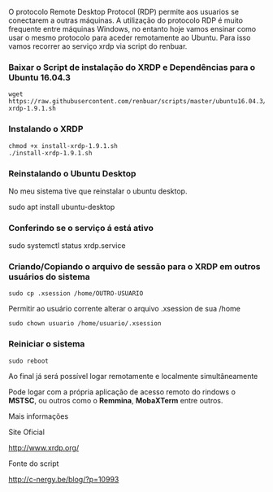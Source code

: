 O protocolo Remote Desktop Protocol (RDP) permite aos usuarios se conectarem a outras máquinas. A utilização do protocolo RDP é muito frequente entre máquinas Windows, no entanto hoje vamos ensinar como usar o mesmo protocolo para aceder remotamente ao Ubuntu. Para isso vamos recorrer ao serviço xrdp via script do renbuar.

### Baixar o Script de instalação do XRDP e Dependências para o Ubuntu 16.04.3

```
wget https://raw.githubusercontent.com/renbuar/scripts/master/ubuntu16.04.3/install-xrdp-1.9.1.sh
```

### Instalando o XRDP

```
chmod +x install-xrdp-1.9.1.sh 
./install-xrdp-1.9.1.sh 
```

### Reinstalando o Ubuntu Desktop

No meu sistema tive que reinstalar o ubuntu desktop.

sudo apt install ubuntu-desktop

### Conferindo se o serviço á está ativo

sudo systemctl status xrdp.service

### Criando/Copiando o arquivo de sessão para o XRDP em outros usuários do sistema

```
sudo cp .xsession /home/OUTRO-USUARIO
```

Permitir ao usuário corrente alterar o arquivo .xsession de sua /home

```
sudo chown usuario /home/usuario/.xsession
```

### Reiniciar o sistema

```
sudo reboot
```

Ao final já será possível logar remotamente e localmente simultâneamente

Pode logar com a própria aplicação de acesso remoto do rindows o **MSTSC**, ou outros como o **Remmina**, **MobaXTerm** entre outros.

Mais informações

Site Oficial

http://www.xrdp.org/

Fonte do script

http://c-nergy.be/blog/?p=10993